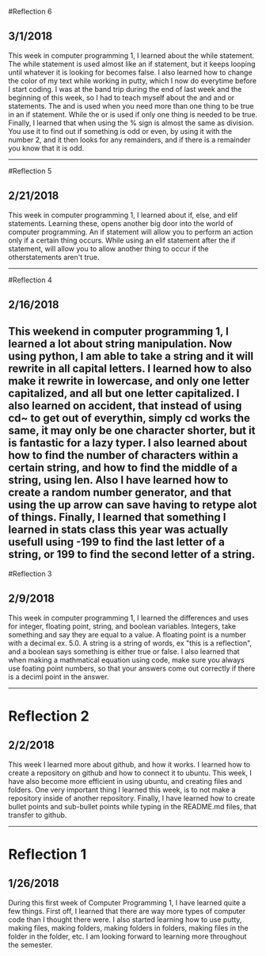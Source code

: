 #Reflection 6
## 3/1/2018
This week in computer programming 1, I learned about the while statement.  The while statement is used almost like an if statement, but it keeps looping until whatever it is looking for becomes false.  I also learned how to change the color of my text while working in putty, which I now do everytime before I start coding.  I was at the band trip during the end of last week and the beginning of this week, so I had to teach myself about the and and or statements.  The and is used when you need more than one thing to be true in an if statement.  While the or is used if only one thing is needed to be true.  Finally, I learned that when using the % sign is almost the same as division.  You use it to find out if something is odd or even, by using it with the number 2, and it then looks for any remainders, and if there is a remainder you know that it is odd.

---

#Reflection 5
## 2/21/2018
This week in computer programming 1, I learned about if, else, and elif statements.  Learning these, opens another big door into the world of computer programming.  An if statement will allow you to perform an action only if a certain thing occurs.  While using an elif statement after the if statement, will allow you to allow another thing to occur if the otherstatements aren't true.  

---

#Reflection 4
## 2/16/2018
This weekend in computer programming 1, I learned a lot about string manipulation.  Now using python, I am able to take a string and it will rewrite in all capital letters.  I learned how to also make it rewrite in lowercase, and only one letter capitalized, and all but one letter capitalized.  I also learned on accident, that instead of using cd~ to get out of everythin, simply cd works the same, it may only be one character shorter, but it is fantastic for a lazy typer.  I also learned about how to find the number of characters within a certain string, and how to find the middle of a string, using len.  Also I have learned how to create a random number generator, and that using the up arrow can save having to retype alot of things.  Finally, I learned that something I learned in stats class this year was actually usefull using -1**99 to find the last letter of a string, or 1**99 to find the second letter of a string.
---

#Reflection 3
## 2/9/2018
This week in computer programming 1, I learned the differences and uses for integer, floating point, string, and boolean variables.  Integers, take something and say they are equal to a value.  A floating point is a number with a decimal ex. 5.0.  A string is a string of words, ex "this is a reflection", and a boolean says something is either true or false.  I also learned that when making a mathmatical equation using code, make sure you always use foating point numbers, so that your answers come out correctly if there is a deciml point in the answer.  

---

# Reflection 2
## 2/2/2018
This week I learned more about github, and how it works.  I learned how to create a repository on github and how to connect it to ubuntu.  This week, I have also become more efficient in using ubuntu, and creating files and folders.  One very important thing I learned this week, is to not make a repository inside of another repository.  Finally, I have learned how to create bullet points and sub-bullet points while typing in the README.md files, that transfer to github.  

---

# Reflection 1
## 1/26/2018
During this first week of Computer Programming 1, I have learned quite a few things. First off, I learned that there are way more types of computer code than I thought there were. I also started learning how to use putty, making files, making folders, making folders in folders, making files in the folder in the folder, etc. I am looking forward to learning more throughout the semester.


